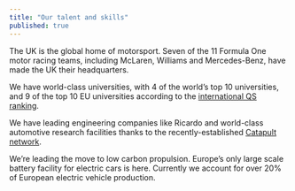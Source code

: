 ```yaml
---
title: "Our talent and skills"
published: true
---
```


The UK is the global home of motorsport. Seven of the 11 Formula One motor racing teams, including McLaren, Williams and Mercedes-Benz, have made the UK their headquarters.

We have world-class universities, with 4 of the world’s top 10 universities, and 9 of the top 10 EU universities according to the [international QS ranking](http://www.topuniversities.com/university-rankings-articles/world-university-rankings/qs-world-university-rankings-201617-out-now).

We have leading engineering companies like Ricardo and world-class automotive research facilities thanks to the recently-established [Catapult network](https://catapult.org.uk/).

We’re leading the move to low carbon propulsion. Europe’s only large scale battery facility for electric cars is here. Currently we account for over 20% of European electric vehicle production.
